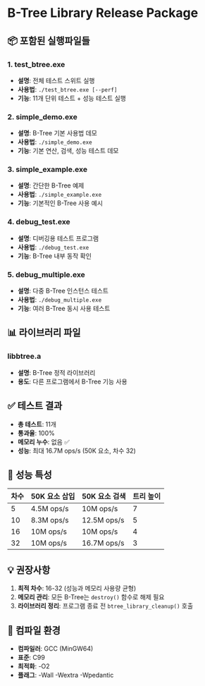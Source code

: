 # B-Tree Library Release Package

## 📦 포함된 실행파일들

### 1. test_btree.exe
- **설명**: 전체 테스트 스위트 실행
- **사용법**: `./test_btree.exe [--perf]`
- **기능**: 11개 단위 테스트 + 성능 테스트 실행

### 2. simple_demo.exe
- **설명**: B-Tree 기본 사용법 데모
- **사용법**: `./simple_demo.exe`
- **기능**: 기본 연산, 검색, 성능 테스트 데모

### 3. simple_example.exe
- **설명**: 간단한 B-Tree 예제
- **사용법**: `./simple_example.exe`
- **기능**: 기본적인 B-Tree 사용 예시

### 4. debug_test.exe
- **설명**: 디버깅용 테스트 프로그램
- **사용법**: `./debug_test.exe`
- **기능**: B-Tree 내부 동작 확인

### 5. debug_multiple.exe
- **설명**: 다중 B-Tree 인스턴스 테스트
- **사용법**: `./debug_multiple.exe`
- **기능**: 여러 B-Tree 동시 사용 테스트

## 📊 라이브러리 파일

### libbtree.a
- **설명**: B-Tree 정적 라이브러리
- **용도**: 다른 프로그램에서 B-Tree 기능 사용

## ✅ 테스트 결과

- **총 테스트**: 11개
- **통과율**: 100%
- **메모리 누수**: 없음 ✅
- **성능**: 최대 16.7M ops/s (50K 요소, 차수 32)

## 🚀 성능 특성

| 차수 | 50K 요소 삽입 | 50K 요소 검색 | 트리 높이 |
|------|---------------|---------------|-----------|
| 5    | 4.5M ops/s    | 10M ops/s     | 7         |
| 10   | 8.3M ops/s    | 12.5M ops/s   | 5         |
| 16   | 10M ops/s     | 10M ops/s     | 4         |
| 32   | 10M ops/s     | 16.7M ops/s   | 3         |

## 💡 권장사항

1. **최적 차수**: 16-32 (성능과 메모리 사용량 균형)
2. **메모리 관리**: 모든 B-Tree는 `destroy()` 함수로 해제 필요
3. **라이브러리 정리**: 프로그램 종료 전 `btree_library_cleanup()` 호출

## 🔧 컴파일 환경

- **컴파일러**: GCC (MinGW64)
- **표준**: C99
- **최적화**: -O2
- **플래그**: -Wall -Wextra -Wpedantic